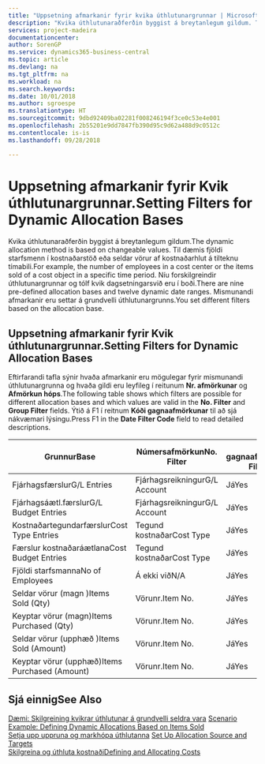 ```yaml
---
title: "Uppsetning afmarkanir fyrir kvika úthlutunargrunnar | Microsoft Docs"
description: "Kvika úthlutunaraðferðin byggist á breytanlegum gildum. Til dæmis fjöldi starfsmenn í kostnaðarstöð eða seldar vörur af kostnaðarhlut á tilteknu tímabili. Níu forskilgreindir úthlutunargrunnar og tólf kvik dagsetningarsvið eru í boði. Mismunandi afmarkanir eru settar á grundvelli úthlutunargrunns."
services: project-madeira
documentationcenter: 
author: SorenGP
ms.service: dynamics365-business-central
ms.topic: article
ms.devlang: na
ms.tgt_pltfrm: na
ms.workload: na
ms.search.keywords: 
ms.date: 10/01/2018
ms.author: sgroespe
ms.translationtype: HT
ms.sourcegitcommit: 9dbd92409ba02281f008246194f3ce0c53e4e001
ms.openlocfilehash: 2b55201e9dd7847fb390d95c9d62a488d9c0512c
ms.contentlocale: is-is
ms.lasthandoff: 09/28/2018

---
```

# <a name="setting-filters-for-dynamic-allocation-bases"></a><span data-ttu-id="d62b7-106">Uppsetning afmarkanir fyrir Kvik úthlutunargrunnar.</span><span class="sxs-lookup"><span data-stu-id="d62b7-106">Setting Filters for Dynamic Allocation Bases</span></span>
<span data-ttu-id="d62b7-107">Kvika úthlutunaraðferðin byggist á breytanlegum gildum.</span><span class="sxs-lookup"><span data-stu-id="d62b7-107">The dynamic allocation method is based on changeable values.</span></span> <span data-ttu-id="d62b7-108">Til dæmis fjöldi starfsmenn í kostnaðarstöð eða seldar vörur af kostnaðarhlut á tilteknu tímabili.</span><span class="sxs-lookup"><span data-stu-id="d62b7-108">For example, the number of employees in a cost center or the items sold of a cost object in a specific time period.</span></span> <span data-ttu-id="d62b7-109">Níu forskilgreindir úthlutunargrunnar og tólf kvik dagsetningarsvið eru í boði.</span><span class="sxs-lookup"><span data-stu-id="d62b7-109">There are nine pre-defined allocation bases and twelve dynamic date ranges.</span></span> <span data-ttu-id="d62b7-110">Mismunandi afmarkanir eru settar á grundvelli úthlutunargrunns.</span><span class="sxs-lookup"><span data-stu-id="d62b7-110">You set different filters based on the allocation base.</span></span>  

## <a name="setting-filters-for-dynamic-allocation-bases"></a><span data-ttu-id="d62b7-111">Uppsetning afmarkanir fyrir Kvik úthlutunargrunnar.</span><span class="sxs-lookup"><span data-stu-id="d62b7-111">Setting Filters for Dynamic Allocation Bases</span></span>  
 <span data-ttu-id="d62b7-112">Eftirfarandi tafla sýnir hvaða afmarkanir eru mögulegar fyrir mismunandi úthlutunargrunna og hvaða gildi eru leyfileg í reitunum **Nr. afmörkunar** og **Afmörkun hóps**.</span><span class="sxs-lookup"><span data-stu-id="d62b7-112">The following table shows which filters are possible for different allocation bases and which values are valid in the **No. Filter** and **Group Filter** fields.</span></span> <span data-ttu-id="d62b7-113">Ýtið á F1 í reitnum **Kóði gagnaafmörkunar** til að sjá nákvæmari lýsingu.</span><span class="sxs-lookup"><span data-stu-id="d62b7-113">Press F1 in the **Date Filter Code** field to read detailed descriptions.</span></span>  

|<span data-ttu-id="d62b7-114">**Grunnur**</span><span class="sxs-lookup"><span data-stu-id="d62b7-114">**Base**</span></span>|<span data-ttu-id="d62b7-115">**Númersafmörkun**</span><span class="sxs-lookup"><span data-stu-id="d62b7-115">**No. Filter**</span></span>|<span data-ttu-id="d62b7-116">**Kóti gagnaafmörkunar**</span><span class="sxs-lookup"><span data-stu-id="d62b7-116">**Date Filter Code**</span></span>|<span data-ttu-id="d62b7-117">**Afmörkun kostnaðarstaðar**</span><span class="sxs-lookup"><span data-stu-id="d62b7-117">**Cost Center Filter**</span></span>|<span data-ttu-id="d62b7-118">**Afmörkun kostnaðarhlutar**</span><span class="sxs-lookup"><span data-stu-id="d62b7-118">**Cost Object Filter**</span></span>|<span data-ttu-id="d62b7-119">**Afmörkun hópa**</span><span class="sxs-lookup"><span data-stu-id="d62b7-119">**Group Filter**</span></span>|  
|--------------|----------------------------------------|----------------------------------------------|------------------------------------------------|------------------------------------------------|------------------------------------------|  
|<span data-ttu-id="d62b7-120">Fjárhagsfærslur</span><span class="sxs-lookup"><span data-stu-id="d62b7-120">G/L Entries</span></span>|<span data-ttu-id="d62b7-121">Fjárhagsreikningur</span><span class="sxs-lookup"><span data-stu-id="d62b7-121">G/L Account</span></span>|<span data-ttu-id="d62b7-122">Já</span><span class="sxs-lookup"><span data-stu-id="d62b7-122">Yes</span></span>|<span data-ttu-id="d62b7-123">Já</span><span class="sxs-lookup"><span data-stu-id="d62b7-123">Yes</span></span>|<span data-ttu-id="d62b7-124">Já</span><span class="sxs-lookup"><span data-stu-id="d62b7-124">Yes</span></span>|<span data-ttu-id="d62b7-125">Á ekki við</span><span class="sxs-lookup"><span data-stu-id="d62b7-125">N/A</span></span>|  
|<span data-ttu-id="d62b7-126">Fjárhagsáætl.færslur</span><span class="sxs-lookup"><span data-stu-id="d62b7-126">G/L Budget Entries</span></span>|<span data-ttu-id="d62b7-127">Fjárhagsreikningur</span><span class="sxs-lookup"><span data-stu-id="d62b7-127">G/L Account</span></span>|<span data-ttu-id="d62b7-128">Já</span><span class="sxs-lookup"><span data-stu-id="d62b7-128">Yes</span></span>|<span data-ttu-id="d62b7-129">Já</span><span class="sxs-lookup"><span data-stu-id="d62b7-129">Yes</span></span>|<span data-ttu-id="d62b7-130">Já</span><span class="sxs-lookup"><span data-stu-id="d62b7-130">Yes</span></span>|<span data-ttu-id="d62b7-131">Heiti fjárhagsáætl.</span><span class="sxs-lookup"><span data-stu-id="d62b7-131">G/L Budget Name</span></span>|  
|<span data-ttu-id="d62b7-132">Kostnaðartegundarfærslur</span><span class="sxs-lookup"><span data-stu-id="d62b7-132">Cost Type Entries</span></span>|<span data-ttu-id="d62b7-133">Tegund kostnaðar</span><span class="sxs-lookup"><span data-stu-id="d62b7-133">Cost Type</span></span>|<span data-ttu-id="d62b7-134">Já</span><span class="sxs-lookup"><span data-stu-id="d62b7-134">Yes</span></span>|<span data-ttu-id="d62b7-135">Já</span><span class="sxs-lookup"><span data-stu-id="d62b7-135">Yes</span></span>|<span data-ttu-id="d62b7-136">Já</span><span class="sxs-lookup"><span data-stu-id="d62b7-136">Yes</span></span>|<span data-ttu-id="d62b7-137">Á ekki við</span><span class="sxs-lookup"><span data-stu-id="d62b7-137">N/A</span></span>|  
|<span data-ttu-id="d62b7-138">Færslur kostnaðaráætlana</span><span class="sxs-lookup"><span data-stu-id="d62b7-138">Cost Budget Entries</span></span>|<span data-ttu-id="d62b7-139">Tegund kostnaðar</span><span class="sxs-lookup"><span data-stu-id="d62b7-139">Cost Type</span></span>|<span data-ttu-id="d62b7-140">Já</span><span class="sxs-lookup"><span data-stu-id="d62b7-140">Yes</span></span>|<span data-ttu-id="d62b7-141">Já</span><span class="sxs-lookup"><span data-stu-id="d62b7-141">Yes</span></span>|<span data-ttu-id="d62b7-142">Já</span><span class="sxs-lookup"><span data-stu-id="d62b7-142">Yes</span></span>|<span data-ttu-id="d62b7-143">Heiti áætlunar</span><span class="sxs-lookup"><span data-stu-id="d62b7-143">Budget Name</span></span>|  
|<span data-ttu-id="d62b7-144">Fjöldi starfsmanna</span><span class="sxs-lookup"><span data-stu-id="d62b7-144">No of Employees</span></span>|<span data-ttu-id="d62b7-145">Á ekki við</span><span class="sxs-lookup"><span data-stu-id="d62b7-145">N/A</span></span>|<span data-ttu-id="d62b7-146">Já</span><span class="sxs-lookup"><span data-stu-id="d62b7-146">Yes</span></span>|<span data-ttu-id="d62b7-147">Já</span><span class="sxs-lookup"><span data-stu-id="d62b7-147">Yes</span></span>|<span data-ttu-id="d62b7-148">Já</span><span class="sxs-lookup"><span data-stu-id="d62b7-148">Yes</span></span>|<span data-ttu-id="d62b7-149">Á ekki við</span><span class="sxs-lookup"><span data-stu-id="d62b7-149">N/A</span></span>|  
|<span data-ttu-id="d62b7-150">Seldar vörur (magn )</span><span class="sxs-lookup"><span data-stu-id="d62b7-150">Items Sold (Qty)</span></span>|<span data-ttu-id="d62b7-151">Vörunr.</span><span class="sxs-lookup"><span data-stu-id="d62b7-151">Item No.</span></span>|<span data-ttu-id="d62b7-152">Já</span><span class="sxs-lookup"><span data-stu-id="d62b7-152">Yes</span></span>|<span data-ttu-id="d62b7-153">Já</span><span class="sxs-lookup"><span data-stu-id="d62b7-153">Yes</span></span>|<span data-ttu-id="d62b7-154">Já</span><span class="sxs-lookup"><span data-stu-id="d62b7-154">Yes</span></span>|<span data-ttu-id="d62b7-155">Birgðabókunarflokkur</span><span class="sxs-lookup"><span data-stu-id="d62b7-155">Inventory Posting Group</span></span>|  
|<span data-ttu-id="d62b7-156">Keyptar vörur (magn)</span><span class="sxs-lookup"><span data-stu-id="d62b7-156">Items Purchased (Qty)</span></span>|<span data-ttu-id="d62b7-157">Vörunr.</span><span class="sxs-lookup"><span data-stu-id="d62b7-157">Item No.</span></span>|<span data-ttu-id="d62b7-158">Já</span><span class="sxs-lookup"><span data-stu-id="d62b7-158">Yes</span></span>|<span data-ttu-id="d62b7-159">Já</span><span class="sxs-lookup"><span data-stu-id="d62b7-159">Yes</span></span>|<span data-ttu-id="d62b7-160">Já</span><span class="sxs-lookup"><span data-stu-id="d62b7-160">Yes</span></span>|<span data-ttu-id="d62b7-161">Birgðabókunarflokkur</span><span class="sxs-lookup"><span data-stu-id="d62b7-161">Inventory Posting Group</span></span>|  
|<span data-ttu-id="d62b7-162">Seldar vörur (upphæð )</span><span class="sxs-lookup"><span data-stu-id="d62b7-162">Items Sold (Amount)</span></span>|<span data-ttu-id="d62b7-163">Vörunr.</span><span class="sxs-lookup"><span data-stu-id="d62b7-163">Item No.</span></span>|<span data-ttu-id="d62b7-164">Já</span><span class="sxs-lookup"><span data-stu-id="d62b7-164">Yes</span></span>|<span data-ttu-id="d62b7-165">Já</span><span class="sxs-lookup"><span data-stu-id="d62b7-165">Yes</span></span>|<span data-ttu-id="d62b7-166">Já</span><span class="sxs-lookup"><span data-stu-id="d62b7-166">Yes</span></span>|<span data-ttu-id="d62b7-167">Birgðabókunarflokkur</span><span class="sxs-lookup"><span data-stu-id="d62b7-167">Inventory Posting Group</span></span>|  
|<span data-ttu-id="d62b7-168">Keyptar vörur (upphæð)</span><span class="sxs-lookup"><span data-stu-id="d62b7-168">Items Purchased (Amount)</span></span>|<span data-ttu-id="d62b7-169">Vörunr.</span><span class="sxs-lookup"><span data-stu-id="d62b7-169">Item No.</span></span>|<span data-ttu-id="d62b7-170">Já</span><span class="sxs-lookup"><span data-stu-id="d62b7-170">Yes</span></span>|<span data-ttu-id="d62b7-171">Já</span><span class="sxs-lookup"><span data-stu-id="d62b7-171">Yes</span></span>|<span data-ttu-id="d62b7-172">Já</span><span class="sxs-lookup"><span data-stu-id="d62b7-172">Yes</span></span>|<span data-ttu-id="d62b7-173">Birgðabókunarflokkur</span><span class="sxs-lookup"><span data-stu-id="d62b7-173">Inventory Posting Group</span></span>|  

## <a name="see-also"></a><span data-ttu-id="d62b7-174">Sjá einnig</span><span class="sxs-lookup"><span data-stu-id="d62b7-174">See Also</span></span>  
 <span data-ttu-id="d62b7-175">[Dæmi: Skilgreining kvikrar úthlutunar á grundvelli seldra vara](finance-scenario-example-defining-dynamic-allocations-based-on-items-sold.md) </span><span class="sxs-lookup"><span data-stu-id="d62b7-175">[Scenario Example: Defining Dynamic Allocations Based on Items Sold](finance-scenario-example-defining-dynamic-allocations-based-on-items-sold.md) </span></span>  
 <span data-ttu-id="d62b7-176">[Setja upp uppruna og markhópa úthlutanna](finance-how-to-set-up-allocation-source-and-targets.md) </span><span class="sxs-lookup"><span data-stu-id="d62b7-176">[Set Up Allocation Source and Targets](finance-how-to-set-up-allocation-source-and-targets.md) </span></span>  
 [<span data-ttu-id="d62b7-177">Skilgreina og úthluta kostnaði</span><span class="sxs-lookup"><span data-stu-id="d62b7-177">Defining and Allocating Costs</span></span>](finance-define-and-allocate-costs.md)

